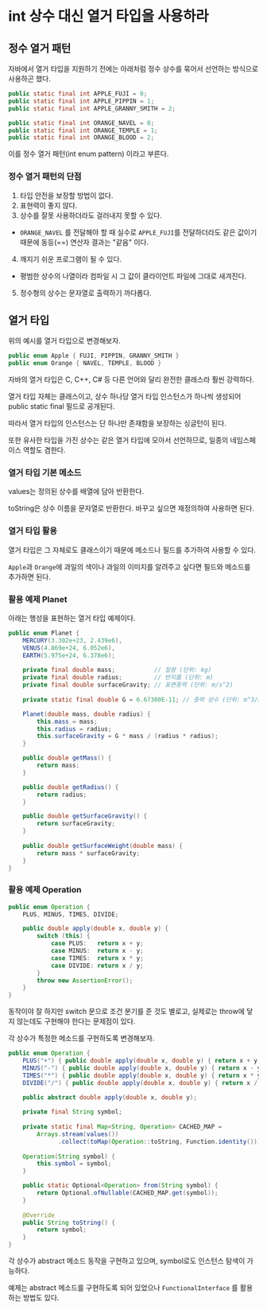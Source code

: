 #  int 상수 대신 열거 타입을 사용하라

## 정수 열거 패턴

자바에서 열거 타입을 지원하기 전에는 아래처럼 정수 상수를 묶어서 선언하는 방식으로 사용하곤 했다.

```java
public static final int APPLE_FUJI = 0;
public static final int APPLE_PIPPIN = 1;
public static final int APPLE_GRANNY_SMITH = 2;

public static final int ORANGE_NAVEL = 0;
public static final int ORANGE_TEMPLE = 1;
public static final int ORANGE_BLOOD = 2;
```

이를 정수 열거 패턴(int enum pattern) 이라고 부른다.

### 정수 열거 패턴의 단점

1. 타입 안전을 보장할 방법이 없다.
2. 표현력이 좋지 않다.
3. 상수를 잘못 사용하더라도 걸러내지 못할 수 있다.
  - `ORANGE_NAVEL` 를 전달해야 할 때 실수로 `APPLE_FUJI`를 전달하더라도 같은 값이기 때문에 동등(==) 연산자 결과는 "같음" 이다.
4. 깨지기 쉬운 프로그램이 될 수 있다.
  - 평범한 상수의 나열이라 컴파일 시 그 값이 클라이언트 파일에 그대로 새겨진다.
5. 정수형의 상수는 문자열로 출력하기 까다롭다.

## 열거 타입

위의 예시를 열거 타입으로 변경해보자.

```java
public enum Apple { FUJI, PIPPIN, GRANNY_SMITH }
public enum Orange { NAVEL, TEMPLE, BLOOD }
```

자바의 열거 타입은 C, C++, C# 등 다른 언어와 달리 완전한 클래스라 훨씬 강력하다.

열거 타입 자체는 클래스이고, 상수 하나당 열거 타입 인스턴스가 하나씩 생성되어 public static final 필드로 공개된다.

따라서 열거 타입의 인스턴스는 단 하나만 존재함을 보장하는 싱글턴이 된다.

또한 유사한 타입을 가진 상수는 같은 열거 타입에 모아서 선언하므로, 일종의 네임스페이스 역할도 겸한다.

### 열거 타입 기본 메소드

values는 정의된 상수를 배열에 담아 반환한다.

toString은 상수 이름을 문자열로 반환한다. 바꾸고 싶으면 재정의하여 사용하면 된다.

### 열거 타입 활용

열거 타입은 그 자체로도 클래스이기 때문에 메소드나 필드를 추가하여 사용할 수 있다.

`Apple`과 `Orange`에 과일의 색이나 과일의 이미지를 알려주고 싶다면 필드와 메소드를 추가하면 된다.

### 활용 예제 Planet

아래는 행성을 표현하는 열거 타입 예제이다.

```java
public enum Planet {
    MERCURY(3.302e+23, 2.439e6),
    VENUS(4.869e+24, 6.052e6),
    EARTH(5.975e+24, 6.378e6);
    
    private final double mass;           // 질량 (단위: kg)
    private final double radius;         // 반지름 (단위: m)
    private final double surfaceGravity; // 표면중력 (단위: m/s^2)
    
    private static final double G = 6.67300E-11; // 중력 상수 (단위: m^3/kg s^2)

    Planet(double mass, double radius) {
        this.mass = mass;
        this.radius = radius;
        this.surfaceGravity = G * mass / (radius * radius);
    }

    public double getMass() {
        return mass;
    }

    public double getRadius() {
        return radius;
    }

    public double getSurfaceGravity() {
        return surfaceGravity;
    }
    
    public double getSurfaceWeight(double mass) {
        return mass * surfaceGravity;
    }
}
```

### 활용 예제 Operation

```java
public enum Operation {
    PLUS, MINUS, TIMES, DIVIDE;

    public double apply(double x, double y) {
        switch (this) {
            case PLUS:   return x + y;
            case MINUS:  return x - y;
            case TIMES:  return x * y;
            case DIVIDE: return x / y;
        }
        throw new AssertionError();
    }
}
```

동작이야 잘 하지만 switch 문으로 조건 분기를 준 것도 별로고, 실제로는 throw에 닿지 않는데도 구현해야 한다는 문제점이 있다.

각 상수가 특정한 메소드를 구현하도록 변경해보자.

```java
public enum Operation {
    PLUS("+") { public double apply(double x, double y) { return x + y;} },
    MINUS("-") { public double apply(double x, double y) { return x - y;} },
    TIMES("*") { public double apply(double x, double y) { return x * y;} },
    DIVIDE("/") { public double apply(double x, double y) { return x / y;} };

    public abstract double apply(double x, double y);
    
    private final String symbol;
    
    private static final Map<String, Operation> CACHED_MAP = 
        Arrays.stream(values())
              .collect(toMap(Operation::toString, Function.identity()));
    
    Operation(String symbol) {
        this.symbol = symbol;
    }

    public static Optional<Operation> from(String symbol) {
        return Optional.ofNullable(CACHED_MAP.get(symbol));
    }
    
    @Override
    public String toString() {
        return symbol;
    }
}
```

각 상수가 abstract 메소드 동작을 구현하고 있으며, symbol로도 인스턴스 탐색이 가능하다.

예제는 abstract 메소드를 구현하도록 되어 있었으나 `FunctionalInterface` 를 활용하는 방법도 있다.
